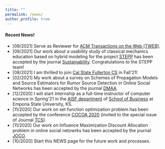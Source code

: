 ```yaml
---
title: ""
permalink: /news/
author_profile: true
---
```

#### Recent News!
* [09/2021] Serve as Reviewer for [ACM Transactions on the Web (TWEB)](https://dl.acm.org/journal/tweb).
* [09/2021] Our work about a usability study of classical mechanics education based on hybrid modeling for the project [STEPP](https://stepp.utdallas.edu/) has been accepted by the journal [Sustainability](https://www.mdpi.com/journal/sustainability). Congratulations to the STEPP team!
* [08/2021] I am thrilled to join [Cal State Fullerton CS](http://www.fullerton.edu/ecs/cs/) in Fall'21!
* [02/2021] My work about a survey on Schemes of Propagation Models and Source Estimators for Rumor Source Detection in Online Social Networks has been accepted by the journal [DMAA](https://www.worldscientific.com/worldscinet/dmaa).
* [12/2020] I will start internship as a full-time instructor of computer science in Spring'21 in the [AISF department](https://www.emporia.edu/school-business/about-us/school-business-directory-overview/accounting-information-systems-and-finance-directory/) of [School of Business](https://www.emporia.edu/school-business/about-us/) at Emporia State University, KS.  
* [11/2020] Our work on set function optimization problem has been accepted by the conference [COCOA 2020](https://theory.utdallas.edu/COCOA2020/) (invited to the special issue of Journal [TCS](https://www.journals.elsevier.com/theoretical-computer-science)).
* [11/2020] Our work on Influence Maximization Discount Allocation problem in online social netowrks has been accepted by the journal [JOCO](https://www.springer.com/journal/10878).
* [10/2020] Start this NEWS page for the future work and processes. 
<!-- * [09/2021] Serve as Reviewer for [ACM Transactions on Social Computing(TSC)](https://dl.acm.org/journal/tsc).-->
